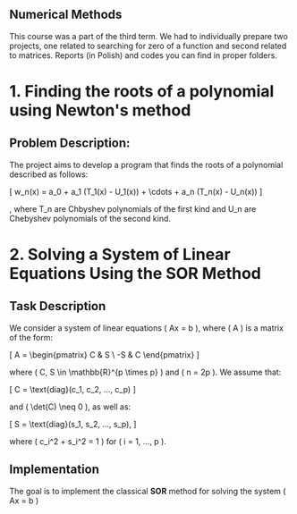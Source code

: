 ## Numerical Methods
This course was a part of the third term. We had to individually prepare two projects, one related to searching for zero of a function and second related to matrices. Reports (in Polish) and codes you can find in proper folders.

# 1. Finding the roots of a polynomial using Newton's method

## Problem Description:

The project aims to develop a program that finds the roots of a polynomial described as follows:

\[
w_n(x) = a_0 + a_1 (T_1(x) - U_1(x)) + \cdots + a_n (T_n(x) - U_n(x))
\]

, where T_n are Chbyshev polynomials of the first kind and U_n are Chebyshev polynomials of the second kind.


# 2. Solving a System of Linear Equations Using the SOR Method

## Task Description

We consider a system of linear equations \( Ax = b \), where \( A \) is a matrix of the form:

\[
A =
\begin{pmatrix}
C & S \\
-S & C
\end{pmatrix}
\]

where \( C, S \in \mathbb{R}^{p \times p} \) and \( n = 2p \). We assume that:

\[
C = \text{diag}(c_1, c_2, ..., c_p)
\]

and \( \det(C) \neq 0 \), as well as:

\[
S = \text{diag}(s_1, s_2, ..., s_p),
\]

where \( c_i^2 + s_i^2 = 1 \) for \( i = 1, ..., p \).

## Implementation

The goal is to implement the classical **SOR** method for solving the system \( Ax = b \) 


